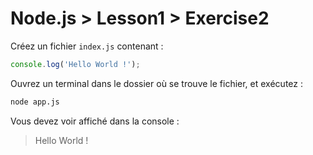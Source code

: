 # Node.js > Lesson1 > Exercise2

Créez un fichier `index.js` contenant :

```javascript
console.log('Hello World !');
```

Ouvrez un terminal dans le dossier où se trouve le fichier, et exécutez :

```bash
node app.js
```

Vous devez voir affiché dans la console :

> Hello World !
